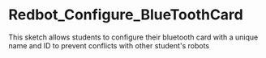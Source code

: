 Redbot_Configure_BlueToothCard
==============================

This sketch allows students to configure their bluetooth card with a unique name and ID to prevent
conflicts with other student's robots

